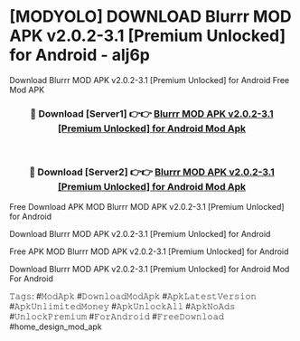# [MODYOLO] DOWNLOAD Blurrr MOD APK v2.0.2-3.1 [Premium Unlocked] for Android - alj6p
Download Blurrr MOD APK v2.0.2-3.1 [Premium Unlocked] for Android Free Mod APK

<div align="center">
<h3>🔴 Download [Server1] 👉👉 <a href="https://apk-comot.site?title=Blurrr_MOD_APK_v2.0.2-3.1_[Premium_Unlocked]_for_Android">Blurrr MOD APK v2.0.2-3.1 [Premium Unlocked] for Android Mod Apk</a></h3><br>

<h3>🔴 Download [Server2] 👉👉 <a href="https://apk-comot.site?title=Blurrr_MOD_APK_v2.0.2-3.1_[Premium_Unlocked]_for_Android">Blurrr MOD APK v2.0.2-3.1 [Premium Unlocked] for Android Mod Apk</a></h3>
</div>


Free Download APK MOD Blurrr MOD APK v2.0.2-3.1 [Premium Unlocked] for Android

Download Blurrr MOD APK v2.0.2-3.1 [Premium Unlocked] for Android 

Free APK MOD Blurrr MOD APK v2.0.2-3.1 [Premium Unlocked] for Android 

Download Blurrr MOD APK v2.0.2-3.1 [Premium Unlocked] for Android Mod For Android

𝚃𝚊𝚐𝚜: #𝙼𝚘𝚍𝙰𝚙𝚔 #𝙳𝚘𝚠𝚗𝚕𝚘𝚊𝚍𝙼𝚘𝚍𝙰𝚙𝚔 #𝙰𝚙𝚔𝙻𝚊𝚝𝚎𝚜𝚝𝚅𝚎𝚛𝚜𝚒𝚘𝚗 #𝙰𝚙𝚔𝚄𝚗𝚕𝚒𝚖𝚒𝚝𝚎𝚍𝙼𝚘𝚗𝚎𝚢 #𝙰𝚙𝚔𝚄𝚗𝚕𝚘𝚌𝚔𝙰𝚕𝚕 #𝙰𝚙𝚔𝙽𝚘𝙰𝚍𝚜 #𝚄𝚗𝚕𝚘𝚌𝚔𝙿𝚛𝚎𝚖𝚒𝚞𝚖 #𝙵𝚘𝚛𝙰𝚗𝚍𝚛𝚘𝚒𝚍 #𝙵𝚛𝚎𝚎𝙳𝚘𝚠𝚗𝚕𝚘𝚊𝚍 #home_design_mod_apk